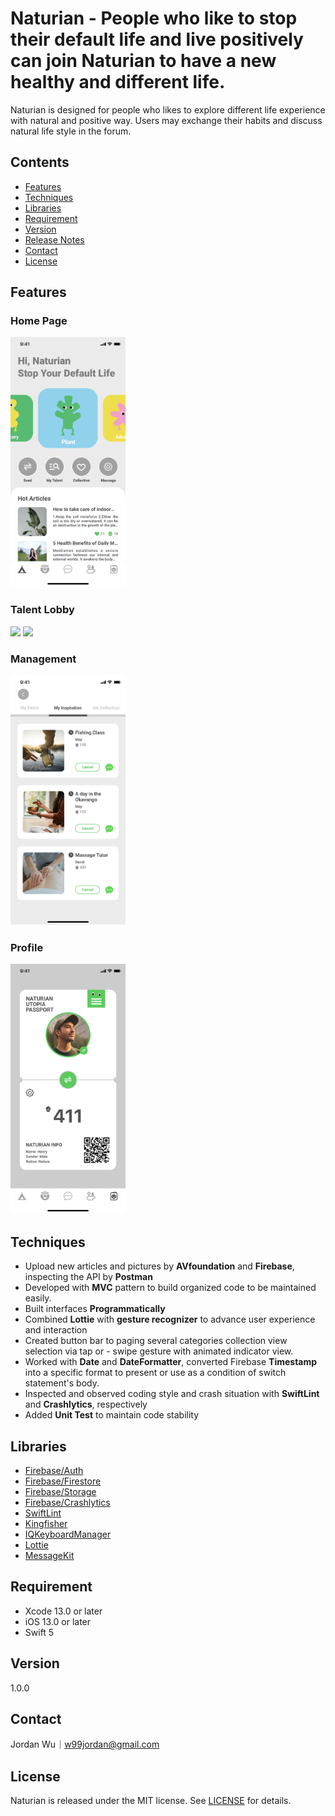 <!-- 
 ![](https://i.imgur.com/KCV4mnE.png)
<p align="left">
    <img src="https://img.shields.io/badge/platform-iOS-lightgray">
    <img src="https://img.shields.io/badge/release-v1.1.1-green">
    <img src="https://img.shields.io/badge/license-GNU%20GPLv3-blue">
</p> -->

# Naturian - People who like to stop their default life and live positively can join Naturian to have a new healthy and different life.

Naturian is designed for people who likes to explore different life experience with natural and positive way.
Users may exchange their habits and discuss natural life style in the forum.

<!-- [![](https://i.imgur.com/NKyvGNy.png)](https://apps.apple.com/tw/app/id1619738650) -->

## Contents
* [Features](#Features)
* [Techniques](#Techniques)
* [Libraries](#Libraries)
* [Requirement](#Requirement)
* [Version](#Version)
* [Release Notes](#Release-Notes)
* [Contact](#Contact)
* [License](#License)

## Features

### Home Page
<p align="left">
<img src="https://github.com/WuChihWei/NaturianAPP/blob/main/screenshot/IMG_0361.PNG"  height="400">
</p>

### Talent Lobby
<p align="left">
<img src="https://github.com/WuChihWei/NaturianAPP/blob/main/screenshot/IMG_0358.PNG"  height="400">
<img src="https://github.com/WuChihWei/NaturianAPP/blob/main/screenshot/IMG_0359.PNG"  height="400">
</p>

### Management
<p align="left">
<img src="https://github.com/WuChihWei/NaturianAPP/blob/main/screenshot/IMG_0356.PNG"  height="400">
</p>

### Profile

<p align="left">
<img src="https://github.com/WuChihWei/NaturianAPP/blob/main/screenshot/IMG_0357.PNG"  height="400">
</p>

## Techniques
- Upload new articles and pictures by **AVfoundation** and **Firebase**, inspecting the API by **Postman**
- Developed with **MVC** pattern to build organized code to be maintained easily.
- Built interfaces **Programmatically**
- Combined **Lottie** with **gesture recognizer** to advance user experience and interaction
- Created button bar to paging several categories collection view selection via tap or - swipe gesture with animated indicator view.
- Worked with **Date** and **DateFormatter**, converted Firebase **Timestamp** into a specific format to  present or use as a condition of switch statement's body.
- Inspected and observed coding style and crash situation with **SwiftLint** and **Crashlytics**, respectively
- Added **Unit Test** to maintain code stability
## Libraries
- [Firebase/Auth](https://firebase.google.com/docs/auth)
- [Firebase/Firestore](https://firebase.google.com/docs/firestore)
- [Firebase/Storage](https://firebase.google.com/docs/storage)
- [Firebase/Crashlytics](https://firebase.google.com/docs/crashlytics)
- [SwiftLint](https://github.com/realm/SwiftLint)
- [Kingfisher](https://github.com/onevcat/Kingfisher)
- [IQKeyboardManager](https://github.com/hackiftekhar/IQKeyboardManager)
- [Lottie](https://github.com/airbnb/lottie-ios)
- [MessageKit](https://github.com/MessageKit/MessageKit)

## Requirement
- Xcode 13.0 or later
- iOS 13.0 or later
- Swift 5
## Version
1.0.0
## Contact
Jordan Wu｜w99jordan@gmail.com
## License
Naturian is released under the MIT license.  See [LICENSE](https://github.com/WuChihWei/NaturianAPP/blob/main/license) for details.


